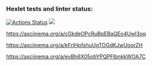 ### Hexlet tests and linter status:
[![Actions Status](https://github.com/DariaPernitskaia/java-project-61/workflows/hexlet-check/badge.svg)](https://github.com/DariaPernitskaia/java-project-61/actions)
<a href="https://codeclimate.com/github/DariaPernitskaia/java-project-61/maintainability"><img src="https://api.codeclimate.com/v1/badges/a548ea7286afa6d68a37/maintainability" /></a>

https://asciinema.org/a/cGkdeOPcRuBpEBaQEo4Uwl3oq

https://asciinema.org/a/kFrIHpfshuUgTOGdKJwUoorZH

https://asciinema.org/a/evBh6X05obYPQPFlbnkkWOA7C
